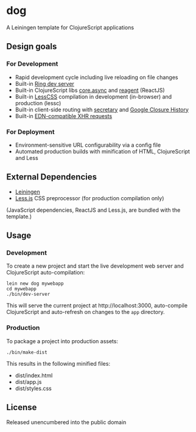 # dog

A Leiningen template for ClojureScript applications

## Design goals

### For Development

- Rapid development cycle including live reloading on file changes
- Built-in [Ring dev server](https://github.com/weavejester/lein-ring)
- Built-in ClojureScript libs [core.async](https://clojure.github.io/core.async/) and [reagent](https://github.com/holmsand/reagent) (ReactJS)
- Built-in [LessCSS](http://lesscss.org/) compilation in development (in-browser) and production (lessc)
- Built-in client-side routing with [secretary](https://github.com/gf3/secretary) and [Google Closure History](http://docs.closure-library.googlecode.com/git/class_goog_History.html)
- Built-in [EDN-compatible XHR requests](https://github.com/pandeiro/dog/blob/master/src/leiningen/new/dog/xhr.cljs)

### For Deployment

- Environment-sensitive URL configurability via a config file
- Automated production builds with minification of HTML, ClojureScript and Less

## External Dependencies

- [Leiningen](https://github.com/technomancy/leiningen)
- [Less.js](http://lesscss.org/) CSS preprocessor (for production compilation only)

(JavaScript dependencies, ReactJS and Less.js, are bundled with the template.)

## Usage

### Development

To create a new project and start the live development
web server and ClojureScript auto-compilation:

    lein new dog mywebapp
    cd mywebapp
    ./bin/dev-server

This will serve the current project at http://localhost:3000,
auto-compile ClojureScript and auto-refresh on changes to the
`app` directory.

### Production

To package a project into production assets:

    ./bin/make-dist

This results in the following minified files:

- dist/index.html
- dist/app.js
- dist/styles.css

## License

Released unencumbered into the public domain
